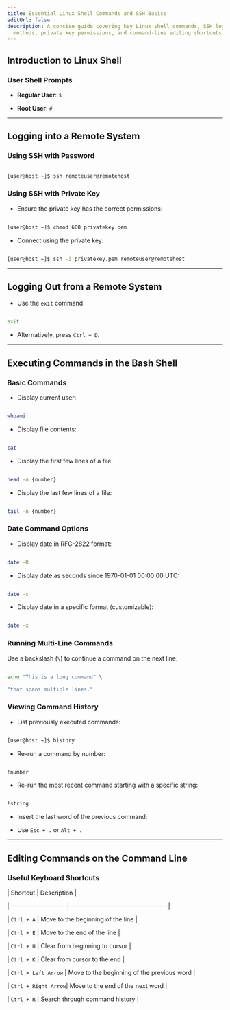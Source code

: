 ```yaml
---
title: Essential Linux Shell Commands and SSH Basics
editUrl: false
description: A concise guide covering key Linux shell commands, SSH login
  methods, private key permissions, and command-line editing shortcuts.
---
```


## Introduction to Linux Shell

### User Shell Prompts

* **Regular User**: `$`

* **Root User**: `#`

***

## Logging into a Remote System

### Using SSH with Password

```bash

[user@host ~]$ ssh remoteuser@remotehost

```

### Using SSH with Private Key

* Ensure the private key has the correct permissions:

```bash

[user@host ~]$ chmod 600 privatekey.pem

```

* Connect using the private key:

```bash

[user@host ~]$ ssh -i privatekey.pem remoteuser@remotehost

```

***

## Logging Out from a Remote System

* Use the `exit` command:

```bash

exit

```

* Alternatively, press `Ctrl + D`.

***

## Executing Commands in the Bash Shell

### Basic Commands

* Display current user:

```bash

whoami

```

* Display file contents:

```bash

cat

```

* Display the first few lines of a file:

```bash

head -n {number}

```

* Display the last few lines of a file:

```bash

tail -n {number}

```

### Date Command Options

* Display date in RFC-2822 format:

```bash

date -R

```

* Display date as seconds since 1970-01-01 00:00:00 UTC:

```bash

date -s

```

* Display date in a specific format (customizable):

```bash

date -x

```

### Running Multi-Line Commands

Use a backslash (`\`) to continue a command on the next line:

```bash

echo "This is a long command" \

"that spans multiple lines."

```

### Viewing Command History

* List previously executed commands:

```bash

[user@host ~]$ history

```

* Re-run a command by number:

```bash

!number

```

* Re-run the most recent command starting with a specific string:

```bash

!string

```

* Insert the last word of the previous command:

* Use `Esc + .` or `Alt + .`

***

## Editing Commands on the Command Line

### Useful Keyboard Shortcuts

\| Shortcut | Description |

\|---------------------|------------------------------------|

\| `Ctrl + A` | Move to the beginning of the line |

\| `Ctrl + E` | Move to the end of the line |

\| `Ctrl + U` | Clear from beginning to cursor |

\| `Ctrl + K` | Clear from cursor to the end |

\| `Ctrl + Left Arrow` | Move to the beginning of the previous word |

\| `Ctrl + Right Arrow`| Move to the end of the next word |

\| `Ctrl + R` | Search through command history |

